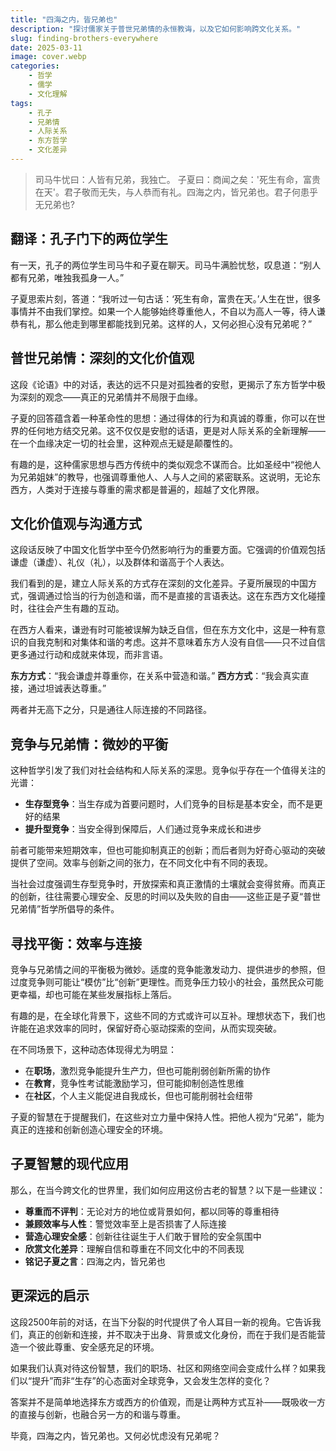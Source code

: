 ```yaml
---
title: "四海之内，皆兄弟也"
description: "探讨儒家关于普世兄弟情的永恒教诲，以及它如何影响跨文化关系。"
slug: finding-brothers-everywhere
date: 2025-03-11
image: cover.webp
categories:
    - 哲学
    - 儒学
    - 文化理解
tags:
    - 孔子
    - 兄弟情
    - 人际关系
    - 东方哲学
    - 文化差异
---
```


> 司马牛忧曰：人皆有兄弟，我独亡。
> 子夏曰：商闻之矣：'死生有命，富贵在天'。君子敬而无失，与人恭而有礼。四海之内，皆兄弟也。君子何患乎无兄弟也?

## 翻译：孔子门下的两位学生

有一天，孔子的两位学生司马牛和子夏在聊天。司马牛满脸忧愁，叹息道：“别人都有兄弟，唯独我孤身一人。”

子夏思索片刻，答道：“我听过一句古话：‘死生有命，富贵在天。’人生在世，很多事情并不由我们掌控。如果一个人能够始终尊重他人，不自以为高人一等，待人谦恭有礼，那么他走到哪里都能找到兄弟。这样的人，又何必担心没有兄弟呢？”

## 普世兄弟情：深刻的文化价值观

这段《论语》中的对话，表达的远不只是对孤独者的安慰，更揭示了东方哲学中极为深刻的观念——真正的兄弟情并不局限于血缘。

子夏的回答蕴含着一种革命性的思想：通过得体的行为和真诚的尊重，你可以在世界的任何地方结交兄弟。这不仅仅是安慰的话语，更是对人际关系的全新理解——在一个血缘决定一切的社会里，这种观点无疑是颠覆性的。

有趣的是，这种儒家思想与西方传统中的类似观念不谋而合。比如圣经中“视他人为兄弟姐妹”的教导，也强调尊重他人、人与人之间的紧密联系。这说明，无论东西方，人类对于连接与尊重的需求都是普遍的，超越了文化界限。

## 文化价值观与沟通方式

这段话反映了中国文化哲学中至今仍然影响行为的重要方面。它强调的价值观包括谦虚（谦虚）、礼仪（礼），以及群体和谐高于个人表达。

我们看到的是，建立人际关系的方式存在深刻的文化差异。子夏所展现的中国方式，强调通过恰当的行为创造和谐，而不是直接的言语表达。这在东西方文化碰撞时，往往会产生有趣的互动。

在西方人看来，谦逊有时可能被误解为缺乏自信，但在东方文化中，这是一种有意识的自我克制和对集体和谐的考虑。这并不意味着东方人没有自信——只不过自信更多通过行动和成就来体现，而非言语。

**东方方式**：“我会谦虚并尊重你，在关系中营造和谐。”
**西方方式**：“我会真实直接，通过坦诚表达尊重。”

两者并无高下之分，只是通往人际连接的不同路径。

## 竞争与兄弟情：微妙的平衡

这种哲学引发了我们对社会结构和人际关系的深思。竞争似乎存在一个值得关注的光谱：

- **生存型竞争**：当生存成为首要问题时，人们竞争的目标是基本安全，而不是更好的结果
- **提升型竞争**：当安全得到保障后，人们通过竞争来成长和进步

前者可能带来短期效率，但也可能抑制真正的创新；而后者则为好奇心驱动的突破提供了空间。效率与创新之间的张力，在不同文化中有不同的表现。

当社会过度强调生存型竞争时，开放探索和真正激情的土壤就会变得贫瘠。而真正的创新，往往需要心理安全、反思的时间以及失败的自由——这些正是子夏“普世兄弟情”哲学所倡导的条件。

## 寻找平衡：效率与连接

竞争与兄弟情之间的平衡极为微妙。适度的竞争能激发动力、提供进步的参照，但过度竞争则可能让“模仿”比“创新”更理性。而竞争压力较小的社会，虽然民众可能更幸福，却也可能在某些发展指标上落后。

有趣的是，在全球化背景下，这些不同的方式或许可以互补。理想状态下，我们也许能在追求效率的同时，保留好奇心驱动探索的空间，从而实现突破。

在不同场景下，这种动态体现得尤为明显：

- 在**职场**，激烈竞争能提升生产力，但也可能削弱创新所需的协作
- 在**教育**，竞争性考试能激励学习，但可能抑制创造性思维
- 在**社区**，个人主义能促进自我成长，但也可能削弱社会纽带

子夏的智慧在于提醒我们，在这些对立力量中保持人性。把他人视为“兄弟”，能为真正的连接和创新创造心理安全的环境。

## 子夏智慧的现代应用

那么，在当今跨文化的世界里，我们如何应用这份古老的智慧？以下是一些建议：

- **尊重而不评判**：无论对方的地位或背景如何，都以同等的尊重相待
- **兼顾效率与人性**：警觉效率至上是否损害了人际连接
- **营造心理安全感**：创新往往诞生于人们敢于冒险的安全氛围中
- **欣赏文化差异**：理解自信和尊重在不同文化中的不同表现
- **铭记子夏之言**：四海之内，皆兄弟也

## 更深远的启示

这段2500年前的对话，在当下分裂的时代提供了令人耳目一新的视角。它告诉我们，真正的创新和连接，并不取决于出身、背景或文化身份，而在于我们是否能营造一个彼此尊重、安全感充足的环境。

如果我们认真对待这份智慧，我们的职场、社区和网络空间会变成什么样？如果我们以“提升”而非“生存”的心态面对全球竞争，又会发生怎样的变化？

答案并不是简单地选择东方或西方的价值观，而是让两种方式互补——既吸收一方的直接与创新，也融合另一方的和谐与尊重。

毕竟，四海之内，皆兄弟也。又何必忧虑没有兄弟呢？